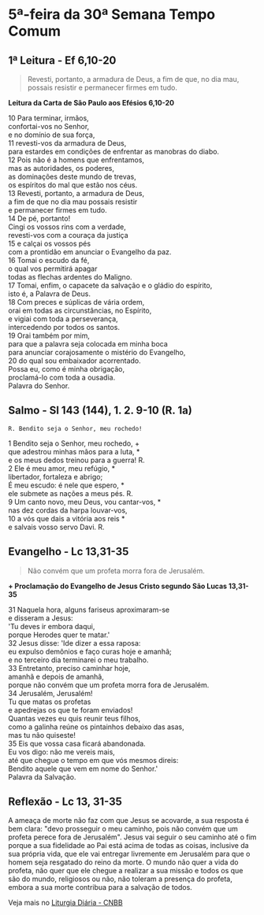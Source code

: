 # 5ª-feira da 30ª Semana Tempo Comum

## 1ª Leitura - Ef 6,10-20

> Revesti, portanto, a armadura de Deus, a fim de que, no dia mau, possais resistir e permanecer firmes em tudo.

**Leitura da Carta de São Paulo aos Efésios 6,10-20**

10 Para terminar, irmãos,   
 confortai-vos no Senhor,   
 e no domínio de sua força,   
11 revesti-vos da armadura de Deus,   
 para estardes em condições de enfrentar as manobras do diabo.   
12 Pois não é a homens que enfrentamos,   
 mas as autoridades, os poderes,   
 as dominações deste mundo de trevas,   
 os espíritos do mal que estão nos céus.   
13 Revesti, portanto, a armadura de Deus,   
 a fim de que no dia mau possais resistir   
 e permanecer firmes em tudo.   
14 De pé, portanto!   
 Cingi os vossos rins com a verdade,   
 revesti-vos com a couraça da justiça   
15 e calçai os vossos pés   
 com a prontidão em anunciar o Evangelho da paz.   
16 Tomai o escudo da fé,   
 o qual vos permitirá apagar   
 todas as flechas ardentes do Maligno.   
17 Tomai, enfim, o capacete da salvação e o gládio do espírito,   
 isto é, a Palavra de Deus.   
18 Com preces e súplicas de vária ordem,   
 orai em todas as circunstâncias, no Espírito,   
 e vigiai com toda a perseverança,   
 intercedendo por todos os santos.   
19 Orai também por mim,   
 para que a palavra seja colocada em minha boca   
 para anunciar corajosamente o mistério do Evangelho,   
20 do qual sou embaixador acorrentado.   
 Possa eu, como é minha obrigação,   
 proclamá-lo com toda a ousadia.   
 Palavra do Senhor.

## Salmo - Sl 143 (144), 1. 2. 9-10 (R. 1a)

`R. Bendito seja o Senhor, meu rochedo!`

1 Bendito seja o Senhor, meu rochedo, +   
 que adestrou minhas mãos para a luta, *   
 e os meus dedos treinou para a guerra! R.    
2 Ele é meu amor, meu refúgio, *   
 libertador, fortaleza e abrigo;   
 É meu escudo: é nele que espero, *   
 ele submete as nações a meus pés. R.    
9 Um canto novo, meu Deus, vou cantar-vos, *   
 nas dez cordas da harpa louvar-vos,    
10 a vós que dais a vitória aos reis *   
 e salvais vosso servo Davi. R.

## Evangelho - Lc 13,31-35

> Não convém que um profeta morra fora de Jerusalém.

**+ Proclamação do Evangelho de Jesus Cristo segundo São Lucas  13,31-35**

31 Naquela hora, alguns fariseus aproximaram-se   
 e disseram a Jesus:   
 'Tu deves ir embora daqui,   
 porque Herodes quer te matar.'   
32 Jesus disse: 'Ide dizer a essa raposa:   
 eu expulso demônios e faço curas hoje e amanhã;   
 e no terceiro dia terminarei o meu trabalho.   
33 Entretanto, preciso caminhar hoje,   
 amanhã e depois de amanhã,   
 porque não convém que um profeta morra fora de Jerusalém.   
34 Jerusalém, Jerusalém!   
 Tu que matas os profetas   
 e apedrejas os que te foram enviados!   
 Quantas vezes eu quis reunir teus filhos,   
 como a galinha reúne os pintainhos debaixo das asas,   
 mas tu não quiseste!   
35 Eis que vossa casa ficará abandonada.   
 Eu vos digo: não me vereis mais,   
 até que chegue o tempo em que vós mesmos direis:   
 Bendito aquele que vem em nome do Senhor.'   
 Palavra da Salvação.

## Reflexão - Lc 13, 31-35

A ameaça de morte não faz com que Jesus se acovarde, a sua resposta é bem clara: "devo prosseguir o meu caminho, pois não convém que um profeta perece fora de Jerusalém". Jesus vai seguir o seu caminho até o fim porque a sua fidelidade ao Pai está acima de todas as coisas, inclusive da sua própria vida, que ele vai entregar livremente em Jerusalém para que o homem seja resgatado do reino da morte. O mundo não quer a vida do profeta, não quer que ele chegue a realizar a sua missão e todos os que são do mundo, religiosos ou não, não toleram a presença do profeta, embora a sua morte contribua para a salvação de todos.

Veja mais no [Liturgia Diária - CNBB](http://liturgiadiaria.cnbb.org.br/app/user/user/UserView.php?ano=2016&mes=10&dia=27)
